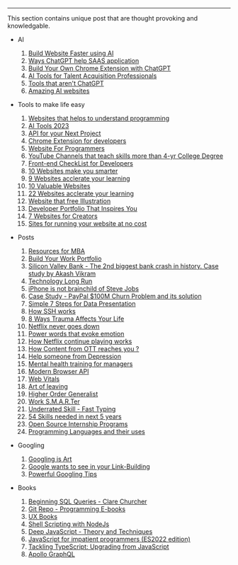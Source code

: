 ----

This section contains unique post that are thought provoking and knowledgable.

- AI  
  1. <a href="https://www.linkedin.com/feed/update/urn:li:activity:7048894307621097472" target="_blank">Build Website Faster using AI</a>
  2. <a href="https://www.linkedin.com/posts/aparnata_4-ways-chatgpt-4-can-maximize-value-of-saas-activity-7049251818144481280-IQBB" target="_blank">Ways ChatGPT help SAAS application</a>
  3. <a href="https://www.linkedin.com/posts/anthonywymond_step-by-step-guide-build-your-own-chrome-activity-7046981558024482817-dUUo" target="_blank">Build Your Own Chrome Extension with ChatGPT</a>
  4. <a href="https://www.linkedin.com/posts/hackerrank_ai-tools-for-ta-professionals-activity-7040575582190936064-GysY" target="_blank">AI Tools for Talent Acquisition Professionals</a>
  5. <a href="https://www.linkedin.com/posts/genai-center_ai-tools-activity-7034074959798812672-7R2o" target="_blank">Tools that aren't ChatGPT</a>
  6. <a href="https://www.linkedin.com/posts/dutta-souvik_amazing-8-ai-websites-activity-7031845104009060352-L5T0" target="_blank">Amazing AI websites</a>
  
- Tools to make life easy
  1. <a href="https://www.linkedin.com/posts/nt2828_these-7-websites-can-make-you-a-programming-activity-7049795760149733376-e5Ab" target="_blank">Websites that helps to understand programming</a>
  2. <a href="https://www.linkedin.com/posts/tnbhproject_ai-trending-tools-2023-activity-7045972362504065024-bZlz" target="_blank">AI Tools 2023</a>
  3. <a href="https://www.linkedin.com/posts/manish-kumar-shah_7-free-apis-for-your-next-projects-activity-7044616285250367489-dni_" target="_blank">API for your Next Project</a>
  4. <a href="https://www.linkedin.com/posts/vikas-singh-rajput-546643206_game-changing-chrome-extensions-for-developers-activity-7045235117568471040-Q2ac" target="_blank">Chrome Extension for developers</a>
  5. <a href="https://www.linkedin.com/feed/update/urn:li:activity:7044666116614287361" target="_blank">Website For Programmers</a>
  6. <a href="https://www.linkedin.com/posts/kanojiyaaakash96_learning-science-programming-activity-7037018860251734017-LyIT" target="_blank">YouTube Channels that teach skills more than 4-yr College Degree</a>
  7. <a href="https://frontendchecklist.io/" target="_blank">Front-end CheckList for Developers</a>
  8. <a href="https://www.linkedin.com/posts/alex-brogan_10-incredible-free-websites-that-will-make-activity-7022562270593384448-sL1d" target="_blank">10 Websites make you smarter</a>
  9. <a href="https://www.linkedin.com/posts/benmeer_9-free-websites-to-accelerate-your-learning-activity-7006251333703892992-F1EE" target="_blank">9 Websites acclerate your learning</a>
  10. <a href="https://www.linkedin.com/posts/timebillionaires_10-free-websites-that-should-be-illegal-to-activity-6956191841868247040-CrhK" target="_blank">10 Valuable Websites</a>
  11. <a href="https://www.linkedin.com/posts/harshvardhan-dubey-a31169217_for-your-saved-collection-activity-7013514490017136640-IWWI" target="_blank">22 Websites acclerate your learning</a>
  12. <a href="https://www.linkedin.com/posts/muthu-annamalai_5-best-sites-to-get-free-illustration-activity-6910448393857220608-b1qp" target="_blank">Website that free Illustration</a>
  13. <a href="https://www.linkedin.com/posts/muthu-annamalai_8-developer-portfolio-to-inspire-you-activity-6897389196605030400-efNv" target="_blank">Developer Portfolio That Inspires You</a>
  14. <a href="https://www.linkedin.com/posts/natarajsasid_useful-websites-activity-7002499490234437632-bQF6" target="_blank">7 Websites for Creators</a>
  15. <a href="https://www.linkedin.com/posts/moelzanaty3_mentomz-moelzanaty3-activity-7017080506567565312-lDf6" target="_blank">Sites for running your website at no cost</a>

- Posts 
  1. <a href="https://www.linkedin.com/posts/shambhavik_mba-mbajobs-marketing-activity-7050823532456419328-t-0E" target="_blank">Resources for MBA</a>
  2. <a href="https://www.linkedin.com/posts/pragyasinhapsychologist_work-samples-google-drive-activity-7045803432649080832-ac4U" target="_blank">Build Your Work Portfolio</a>
  3. <a href="https://www.linkedin.com/posts/akashvikram_svbcollapse-startups-investment-activity-7041950760711946240-jCup" target="_blank">Silicon Valley Bank - The 2nd biggest bank crash in history. Case study by Akash Vikram </a>
  4. <a href="https://www.linkedin.com/posts/arunkumar-ravichandran019_change-future-technology-activity-7039236651809705984-YC3J" target="_blank">Technology Long Run</a>
  5. <a href="https://www.linkedin.com/posts/deepakskrishnan_stevejobs-iphone-activity-7039437142674079746-nsgs" target="_blank">iPhone is not brainchild of Steve Jobs</a>
  6. <a href="https://www.linkedin.com/posts/matthewlerner_how-paypal-fixed-a-100m-churn-problem-activity-7024359437129646081-RVz5" target="_blank">Case Study - PayPal $100M Churn Problem and its solution</a>
  7. <a href="https://www.linkedin.com/posts/tobias-zwingmann_mckinsey-framework-activity-7010287568135016448-V4CR" target="_blank">Simple 7 Steps for Data Presentation</a>
  8. <a href="https://www.linkedin.com/posts/ronfybish_how-ssh-works-activity-6984818401114267648-_bsg" target="_blank">How SSH works</a>
  9. <a href="https://www.linkedin.com/posts/ronaald-patrik-he-him-his-bb278749_emotionalintelligence-psychology-coaching-activity-6977552327138271232-PK8P" target="_blank">8 Ways Trauma Affects Your Life</a>
  10. <a href="https://www.linkedin.com/posts/sukhad-anand-7a1065103_netflix-aws-engineeringexcellence-activity-7030422743703572480-N97M" target="_blank">Netflix never goes down</a>
  11. <a href="https://www.linkedin.com/posts/josephportsmouth_quick-tip-to-write-copy-that-evokes-more-activity-7002993297312894976-x01w" target="_blank">Power words that evoke emotion</a>
  12. <a href="https://www.linkedin.com/posts/sukhad-anand-7a1065103_netflix-softwaredevelopement-activity-7035496173939433472-aNaQ" target="_blank">How Netflix continue playing works</a>
  13. <a href="https://www.linkedin.com/posts/sukhad-anand-7a1065103_netflix-streaming-softwaredevelopment-activity-6997055410981519360-Pe5T" target="_blank">How Content from OTT reaches you ?</a>
  14. <a href="https://www.linkedin.com/posts/vedanshi-vajpayee-6b15aa171_work-people-health-activity-7021332849379139584-lgbw" target="_blank">Help someone from Depression</a>
  15. <a href="https://www.linkedin.com/posts/adamsmorris_a-one-day-course-in-mental-health-awareness-activity-7028391508760293376--_N1" target="_blank">Mental health training for managers</a>
  16. <a href="https://www.linkedin.com/posts/ssewell_8-modern-browser-apis-you-might-not-use-activity-7031354594609745920-utBC" target="_blank">Modern Browser API</a>
  17. <a href="https://www.linkedin.com/posts/yaswanthkrishna_web-vitals-activity-6978421295721930752-aOku" target="_blank">Web Vitals</a>
  18. <a href="https://www.linkedin.com/posts/glenggeng_wisdom-selfdevelopment-activity-6993925580282888192-smpm" target="_blank">Art of leaving</a>
  19. <a href="https://www.linkedin.com/posts/tanaypratap_recession-is-here-yes-but-my-thesis-is-activity-7003921202373169152-6CZN" target="_blank">Higher Order Generalist</a>
  20. <a href="https://www.linkedin.com/posts/linkedin_work-smarter-activity-7008848381351510018-Gwmh" target="_blank">Work S.M.A.R.Ter</a>
  21. <a href="https://www.linkedin.com/posts/ragulsundaram_productmanagerspeaks-productmanagement-tech-activity-7025684408196100096-fK0l" target="_blank">Underrated Skill - Fast Typing</a>
  22. <a href="https://www.linkedin.com/posts/shatakshi-sharma-410_cognitive-interpersonal-self-activity-7025706973023092737-jw7L" target="_blank">54 Skills needed in next 5 years</a>
  23. <a href="https://www.linkedin.com/posts/niteshyadav585_software-internship-development-activity-7019633687310790656-gV6E" target="_blank">Open Source Internship Programs</a>
  24. <a href="https://www.linkedin.com/posts/manish-kumar-shah_programming-languages-uses-activity-7026502868127940608-QwCx" target="_blank">Programming Languages and their uses</a>

- Googling
  1. <a href="https://www.linkedin.com/posts/rajesh-reddy-bejadi_google-activity-7000811790309736448-UuID" target="_blank">Googling is Art</a>
  2. <a href="https://www.linkedin.com/posts/seoshubham_what-google-wants-to-see-in-your-link-building-activity-6922051893842055168-dVNd" target="_blank">Google wants to see in your Link-Building</a>
  3. <a href="https://www.linkedin.com/posts/himanshumalviya1512_powerful-googling-tips-activity-7030383411345207296-K-pH" target="_blank">Powerful Googling Tips</a>

- Books
  1. <a href="https://www.linkedin.com/posts/ramanjupalli-ashok-kumar-reddy-4a0278176_sql-activity-7050323134473793536-mKKj" target="_blank">Beginning SQL Queries - Clare Churcher</a>
  2. <a href="https://github.com/EbookFoundation/free-programming-books" target="_blank">Git Repo - Programming E-books</a>
  3. <a href="https://www.linkedin.com/posts/robertcmeza_behavioraldesign-servicedesign-behavioralscience-activity-7024259975208173568-th17" target="_blank">UX Books</a>
  4. <a href="https://exploringjs.com/nodejs-shell-scripting/" target="_blank">Shell Scripting with NodeJs</a>
  5. <a href="https://exploringjs.com/deep-js/" target="_blank">Deep JavaScript - Theory and Techniques</a>
  6. <a href="https://exploringjs.com/impatient-js/" target="_blank">JavaScript for impatient programmers (ES2022 edition)</a>
  7. <a href="https://exploringjs.com/tackling-ts/" target="_blank">Tackling TypeScript: Upgrading from JavaScript</a>
  8. <a href="https://wp.apollographql.com/wp-content/uploads/2022/03/Paths_to_a_supergraph_ebook.pdf" target="_blank">Apollo GraphQL</a>


  
